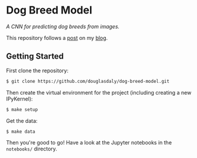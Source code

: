 # Dog Breed Model

*A CNN for predicting dog breeds from images.*

This repository follows a 
[post](https://www.douglasdaly.com/blog/dog-breed-identifier) on my 
[blog](https://www.douglasdaly.com/blog).


## Getting Started

First clone the repository:

```bash
$ git clone https://github.com/douglasdaly/dog-breed-model.git
```

Then create the virtual environment for the project (including creating
a new IPyKernel):

```bash
$ make setup
```

Get the data:

```bash
$ make data
```

Then you're good to go!  Have a look at the Jupyter notebooks in the
`notebooks/` directory.
